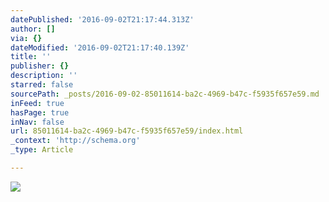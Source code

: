 ```yaml
---
datePublished: '2016-09-02T21:17:44.313Z'
author: []
via: {}
dateModified: '2016-09-02T21:17:40.139Z'
title: ''
publisher: {}
description: ''
starred: false
sourcePath: _posts/2016-09-02-85011614-ba2c-4969-b47c-f5935f657e59.md
inFeed: true
hasPage: true
inNav: false
url: 85011614-ba2c-4969-b47c-f5935f657e59/index.html
_context: 'http://schema.org'
_type: Article

---
```

![](https://the-grid-user-content.s3-us-west-2.amazonaws.com/6e2885cd-fd71-42a6-830c-aeef95875ff1.jpg)